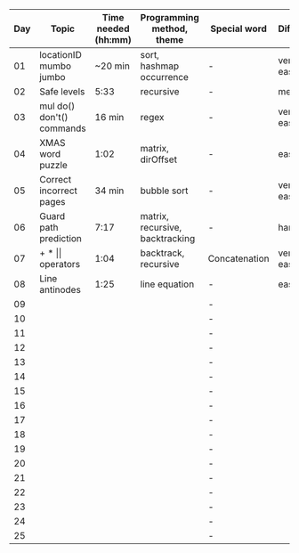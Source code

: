 | Day | Topic                     | Time needed (hh:mm) | Programming method, theme       | Special word  | Difficulty | Used help |
| --- | ------------------------- | ------------------- | ------------------------------- | ------------- | ---------- | --------- |
| 01  | locationID mumbo jumbo    | ~20 min             | sort, hashmap occurrence        | -             | very easy  | No        |
| 02  | Safe levels               | 5:33                | recursive                       | -             | medium     | No        |
| 03  | mul do() don't() commands | 16 min              | regex                           | -             | very easy  | No        |
| 04  | XMAS word puzzle          | 1:02                | matrix, dirOffset               | -             | easy       | No        |
| 05  | Correct incorrect pages   | 34 min              | bubble sort                     | -             | very easy  | No        |
| 06  | Guard path prediction     | 7:17                | matrix, recursive, backtracking | -             | hard       | No        |
| 07  | \+ \* \|\| operators      | 1:04                | backtrack, recursive            | Concatenation | very easy  | No        |
| 08  | Line antinodes            | 1:25                | line equation                   | -             | easy       | No        |
| 09  |                           |                     |                                 | -             |            | No        |
| 10  |                           |                     |                                 | -             |            | No        |
| 11  |                           |                     |                                 | -             |            | No        |
| 12  |                           |                     |                                 | -             |            | No        |
| 13  |                           |                     |                                 | -             |            | No        |
| 14  |                           |                     |                                 | -             |            | No        |
| 15  |                           |                     |                                 | -             |            | No        |
| 16  |                           |                     |                                 | -             |            | No        |
| 17  |                           |                     |                                 | -             |            | No        |
| 18  |                           |                     |                                 | -             |            | No        |
| 19  |                           |                     |                                 | -             |            | No        |
| 20  |                           |                     |                                 | -             |            | No        |
| 21  |                           |                     |                                 | -             |            | No        |
| 22  |                           |                     |                                 | -             |            | No        |
| 23  |                           |                     |                                 | -             |            | No        |
| 24  |                           |                     |                                 | -             |            | No        |
| 25  |                           |                     |                                 | -             |            | No        |
